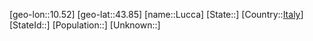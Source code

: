 ﻿---
location: [43.85,10.52]
type: City
tags:
- geo/City


SpocWebEntityId: 32121
isDeleted: false
confidential: public

---
[geo-lon::10.52]
[geo-lat::43.85]
[name::Lucca]
[State::]
[Country::[Italy](geo/Continent/Europe/Italy.md)]
[StateId::]
[Population::]
[Unknown::]

